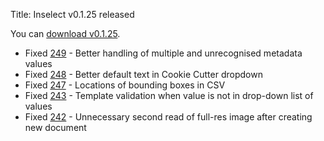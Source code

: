 Title: Inselect v0.1.25 released

You can [download v0.1.25](https://github.com/NaturalHistoryMuseum/inselect/releases/tag/v0.1.25).

- Fixed [249](https://github.com/NaturalHistoryMuseum/inselect/issues/249) - Better handling of multiple and unrecognised metadata values
- Fixed [248](https://github.com/NaturalHistoryMuseum/inselect/issues/248) - Better default text in Cookie Cutter dropdown
- Fixed [247](https://github.com/NaturalHistoryMuseum/inselect/issues/247) - Locations of bounding boxes in CSV
- Fixed [243](https://github.com/NaturalHistoryMuseum/inselect/issues/243) - Template validation when value is not in drop-down list of values
- Fixed [242](https://github.com/NaturalHistoryMuseum/inselect/issues/242) - Unnecessary second read of full-res image after creating new document

